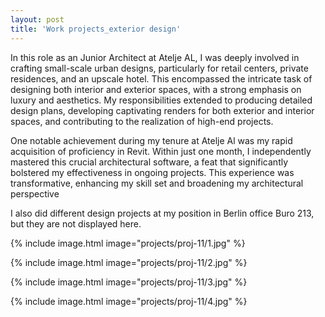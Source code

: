 ```yaml
---
layout: post
title: 'Work projects_exterior design'
---
```


In this role as an Junior Architect at Atelje AL, I was deeply involved in crafting small-scale urban designs, particularly for retail centers, private residences, and an upscale hotel. This encompassed the intricate task of designing both interior and exterior spaces, with a strong emphasis on luxury and aesthetics. My responsibilities extended to producing detailed design plans, developing captivating renders for both exterior and interior spaces, and contributing to the realization of high-end projects.

One notable achievement during my tenure at Atelje Al was my rapid acquisition of proficiency in Revit. Within just one month, I independently mastered this crucial architectural software, a feat that significantly bolstered my effectiveness in ongoing projects. This experience was transformative, enhancing my skill set and broadening my architectural perspective

I also did different design projects at my position in Berlin office Buro 213, but they are not displayed here.


{% include image.html image="projects/proj-11/1.jpg" %}

{% include image.html image="projects/proj-11/2.jpg" %}

{% include image.html image="projects/proj-11/3.jpg" %}

{% include image.html image="projects/proj-11/4.jpg" %}
